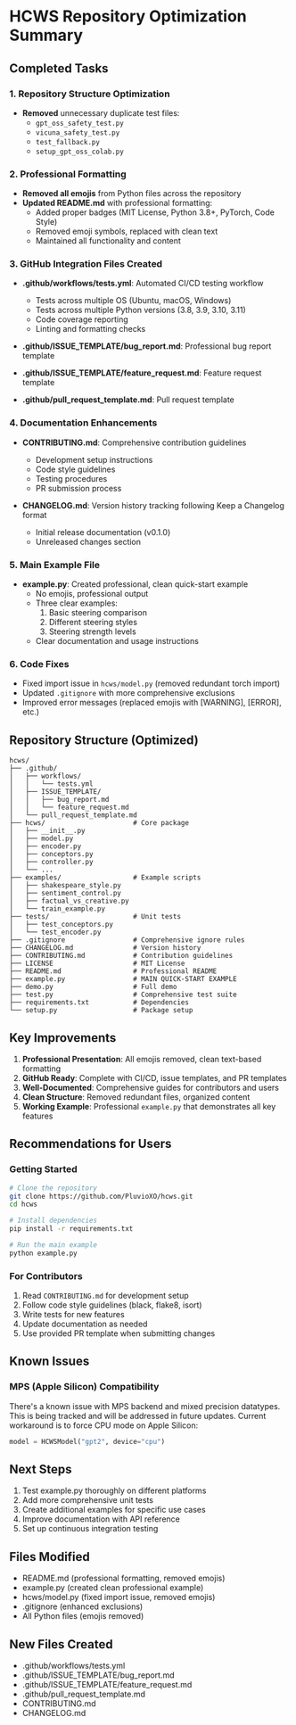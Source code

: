 # HCWS Repository Optimization Summary

## Completed Tasks

### 1. Repository Structure Optimization
- **Removed** unnecessary duplicate test files:
  - `gpt_oss_safety_test.py`
  - `vicuna_safety_test.py`
  - `test_fallback.py`
  - `setup_gpt_oss_colab.py`

### 2. Professional Formatting
- **Removed all emojis** from Python files across the repository
- **Updated README.md** with professional formatting:
  - Added proper badges (MIT License, Python 3.8+, PyTorch, Code Style)
  - Removed emoji symbols, replaced with clean text
  - Maintained all functionality and content

### 3. GitHub Integration Files Created
- **.github/workflows/tests.yml**: Automated CI/CD testing workflow
  - Tests across multiple OS (Ubuntu, macOS, Windows)
  - Tests across multiple Python versions (3.8, 3.9, 3.10, 3.11)
  - Code coverage reporting
  - Linting and formatting checks

- **.github/ISSUE_TEMPLATE/bug_report.md**: Professional bug report template
- **.github/ISSUE_TEMPLATE/feature_request.md**: Feature request template
- **.github/pull_request_template.md**: Pull request template

### 4. Documentation Enhancements
- **CONTRIBUTING.md**: Comprehensive contribution guidelines
  - Development setup instructions
  - Code style guidelines
  - Testing procedures
  - PR submission process

- **CHANGELOG.md**: Version history tracking following Keep a Changelog format
  - Initial release documentation (v0.1.0)
  - Unreleased changes section

### 5. Main Example File
- **example.py**: Created professional, clean quick-start example
  - No emojis, professional output
  - Three clear examples:
    1. Basic steering comparison
    2. Different steering styles
    3. Steering strength levels
  - Clear documentation and usage instructions

### 6. Code Fixes
- Fixed import issue in `hcws/model.py` (removed redundant torch import)
- Updated `.gitignore` with more comprehensive exclusions
- Improved error messages (replaced emojis with [WARNING], [ERROR], etc.)

## Repository Structure (Optimized)

```
hcws/
├── .github/
│   ├── workflows/
│   │   └── tests.yml
│   ├── ISSUE_TEMPLATE/
│   │   ├── bug_report.md
│   │   └── feature_request.md
│   └── pull_request_template.md
├── hcws/                      # Core package
│   ├── __init__.py
│   ├── model.py
│   ├── encoder.py
│   ├── conceptors.py
│   ├── controller.py
│   └── ...
├── examples/                  # Example scripts
│   ├── shakespeare_style.py
│   ├── sentiment_control.py
│   ├── factual_vs_creative.py
│   └── train_example.py
├── tests/                     # Unit tests
│   ├── test_conceptors.py
│   └── test_encoder.py
├── .gitignore                 # Comprehensive ignore rules
├── CHANGELOG.md               # Version history
├── CONTRIBUTING.md            # Contribution guidelines
├── LICENSE                    # MIT License
├── README.md                  # Professional README
├── example.py                 # MAIN QUICK-START EXAMPLE
├── demo.py                    # Full demo
├── test.py                    # Comprehensive test suite
├── requirements.txt           # Dependencies
└── setup.py                   # Package setup

```

## Key Improvements

1. **Professional Presentation**: All emojis removed, clean text-based formatting
2. **GitHub Ready**: Complete with CI/CD, issue templates, and PR templates
3. **Well-Documented**: Comprehensive guides for contributors and users
4. **Clean Structure**: Removed redundant files, organized content
5. **Working Example**: Professional `example.py` that demonstrates all key features

## Recommendations for Users

### Getting Started
```bash
# Clone the repository
git clone https://github.com/PluvioXO/hcws.git
cd hcws

# Install dependencies
pip install -r requirements.txt

# Run the main example
python example.py
```

### For Contributors
1. Read `CONTRIBUTING.md` for development setup
2. Follow code style guidelines (black, flake8, isort)
3. Write tests for new features
4. Update documentation as needed
5. Use provided PR template when submitting changes

## Known Issues

### MPS (Apple Silicon) Compatibility
There's a known issue with MPS backend and mixed precision datatypes. This is being tracked and will be addressed in future updates. Current workaround is to force CPU mode on Apple Silicon:

```python
model = HCWSModel("gpt2", device="cpu")
```

## Next Steps

1. Test example.py thoroughly on different platforms
2. Add more comprehensive unit tests
3. Create additional examples for specific use cases
4. Improve documentation with API reference
5. Set up continuous integration testing

## Files Modified

- README.md (professional formatting, removed emojis)
- example.py (created clean professional example)
- hcws/model.py (fixed import issue, removed emojis)
- .gitignore (enhanced exclusions)
- All Python files (emojis removed)

## New Files Created

- .github/workflows/tests.yml
- .github/ISSUE_TEMPLATE/bug_report.md
- .github/ISSUE_TEMPLATE/feature_request.md
- .github/pull_request_template.md
- CONTRIBUTING.md
- CHANGELOG.md
